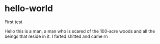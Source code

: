 # hello-world
First test

Hello this is a man, a man who is scared of the 100-acre woods and all the beings that reside in it. I farted shitted and came rn

